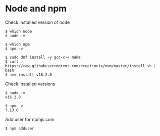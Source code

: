 # Node and npm

Check installed version of node

```
$ which node
$ node -v
```

```
$ which npm
$ npm -v
```

```
$ sudo dnf install -y gcc-c++ make
$ curl https://raw.githubusercontent.com/creationix/nvm/master/install.sh | bash
$ nvm install v16.2.0
```

Check installed versions

```
$ node -v
v16.2.0

$ npm -v
7.13.0
```

Add user for npmjs.com

```
$ npm adduser
```
